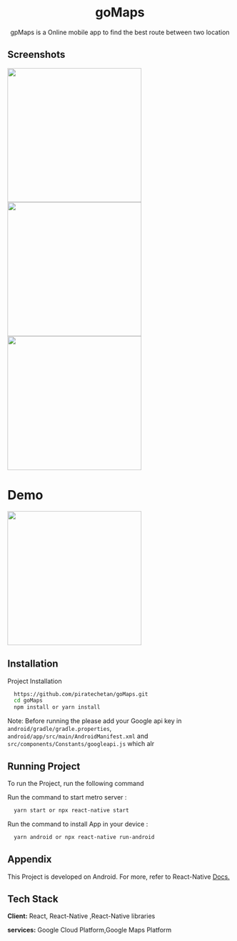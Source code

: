 <h1 align="center">goMaps</h1>

<p align="center">gpMaps is a Online mobile app to find the best route between two location</p>

## Screenshots
<img src="https://www.linkpicture.com/q/WhatsApp-Image-2022-02-04-at-9.48.48-AM.jpeg" width=300 align="left"/>
<img src="https://www.linkpicture.com/q/WhatsApp-Image-2022-02-04-at-9.48.47-AM-1.jpeg" width=300 />
<img src="https://www.linkpicture.com/q/WhatsApp-Image-2022-02-04-at-9.48.47-AM.jpeg" width=300 />

<h1 align="left">Demo</h1>
<img src="https://s10.gifyu.com/images/goMapsd54b30be12652d6f.md.gif" width=300  />




## Installation

Project Installation

```bash
  https://github.com/piratechetan/goMaps.git
  cd goMaps
  npm install or yarn install
```
Note: Before running the please add your Google api key in 
```android/gradle/gradle.properties```,
```android/app/src/main/AndroidManifest.xml``` and 
```src/components/Constants/googleapi.js``` which alr
## Running Project

To run the Project, run the following command

Run the command to start metro server :

```bash
  yarn start or npx react-native start
```

Run the command to install App in your device :

```bash
  yarn android or npx react-native run-android
```

## Appendix

This Project is developed on Android. For more, refer to React-Native [Docs.](https://reactnative.dev/docs/getting-started)

## Tech Stack

**Client:** React, React-Native ,React-Native libraries

**services:** Google Cloud Platform,Google Maps Platform
